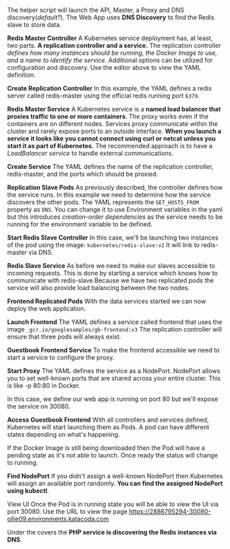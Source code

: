 The helper script will launch the API, Master, a Proxy and DNS discovery(*default?*). 
The Web App uses **DNS Discovery** to find the Redis slave to store data.


**Redis Master Controller**
A Kubernetes service deployment has, at least, two parts. **A replication controller and a service.**
The replication controller *defines how many instances should be running, the Docker Image to use, and a name to identify the service*. Additional options can be utilized for configuration and discovery. Use the editor above to view the YAML definition.

**Create Replication Controller**
In this example, the YAML defines a redis server called redis-master using the official redis running port `6379`.

**Redis Master Service**
A Kubernetes service is a **named load balancer that proxies traffic to one or more containers**. 
The proxy works even if the containers are on different nodes.
Services proxy communicate within the cluster and rarely expose ports to an outside interface.
**When you launch a service it looks like you cannot connect using curl or netcat unless you start it as part of Kubernetes.**
The recommended approach is to have a *LoadBalancer service* to handle external communications.

**Create Service**
The YAML defines the name of the replication controller, redis-master, and the ports which should be proxied.

**Replication Slave Pods**
As previously described, the controller defines how the service runs. 
In this example we need to determine how the service discovers the other pods. 
The YAML represents the `GET_HOSTS_FROM` property as `DNS`. 
You can change it to use Environment variables in the yaml but this introduces *creation-order dependencies* as the service needs to be running for the environment variable to be defined.

**Start Redis Slave Controller**
In this case, we'll be launching two instances of the pod using the image: 
`kubernetes/redis-slave:v2` 
It will link to redis-master via DNS.

**Redis Slave Service**
As before we need to make our slaves accessible to incoming requests. This is done by starting a service which knows how to communicate with redis-slave.Because we have two replicated pods the service will also provide load balancing between the two nodes.

**Frontend Replicated Pods**
With the data services started we can now deploy the web application. 

**Launch Frontend**
The YAML defines a service called frontend that uses the image 
`_gcr.io/googlesamples/gb-frontend:v3`
The replication controller will ensure that three pods will always exist.

**Guestbook Frontend Service**
To make the frontend accessible we need to start a service to configure the proxy.

**Start Proxy**
The YAML defines the service as a NodePort. NodePort allows you to set well-known ports that are shared across your entire cluster. This is like -p 80:80 in Docker.

In this case, we define our web app is running on port 80 but we'll expose the service on 30080.


**Access Guestbook Frontend**
With all controllers and services defined,
Kubernetes will start launching them as Pods. 
A pod can have different states depending on what's happening. 

If the Docker Image is still being downloaded 
then the Pod will have a pending state as it's not able to launch. 
Once ready the status will change to running.


**Find NodePort**
If you didn't assign a well-known NodePort then Kubernetes will assign an available port randomly. 
**You can find the assigned NodePort using kubectl**.

View UI
Once the Pod is in running state you will be able to view the UI via port 30080. Use the URL to view the page https://2886795294-30080-ollie09.environments.katacoda.com

Under the covers the **PHP service is discovering the Redis instances via DNS**. 
